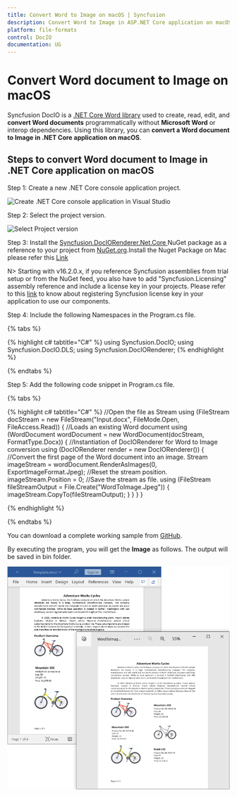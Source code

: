 ```yaml
---
title: Convert Word to Image on macOS | Syncfusion
description: Convert Word to Image in ASP.NET Core application on macOS using .NET Core Word (DocIO) library without Microsoft Word or interop dependencies.
platform: file-formats
control: DocIO
documentation: UG
---
```


# Convert Word document to Image on macOS

Syncfusion DocIO is a [.NET Core Word library](https://www.syncfusion.com/document-processing/word-framework/net-core/word-library) used to create, read,  edit, and **convert Word documents** programmatically without **Microsoft Word** or interop dependencies. Using this library, you can **convert a Word document to Image in .NET Core application on macOS**.

## Steps to convert Word document to Image in .NET Core application on macOS

Step 1: Create a new .NET Core console application project.

![Create .NET Core console application in Visual Studio](Mac-images/CreateProject.png)

Step 2: Select the project version.

![Select Project version](Mac-images/selectprojectverion.png)

Step 3: Install the [Syncfusion.DocIORenderer.Net.Core ](https://www.nuget.org/packages/Syncfusion.DocIORenderer.Net.Core/) NuGet package as a reference to your project from [NuGet.org](https://www.nuget.org/).Install the Nuget Package on Mac please refer this [Link](https://learn.microsoft.com/en-us/visualstudio/mac/nuget-walkthrough?view=vsmac-2022)


N> Starting with v16.2.0.x, if you reference Syncfusion assemblies from trial setup or from the NuGet feed, you also have to add "Syncfusion.Licensing" assembly reference and include a license key in your projects. Please refer to this [link](https://help.syncfusion.com/common/essential-studio/licensing/overview) to know about registering Syncfusion license key in your application to use our components.

Step 4: Include the following Namespaces in the Program.cs file.

{% tabs %}

{% highlight c# tabtitle="C#" %}
using Syncfusion.DocIO;
using Syncfusion.DocIO.DLS;
using Syncfusion.DocIORenderer;
{% endhighlight %}

{% endtabs %}

Step 5: Add the following code snippet in Program.cs file.

{% tabs %}

{% highlight c# tabtitle="C#" %}
//Open the file as Stream
using (FileStream docStream = new FileStream("Input.docx", FileMode.Open, FileAccess.Read))
{
    //Loads an existing  Word document
    using (WordDocument wordDocument = new WordDocument(docStream, FormatType.Docx))
    {
        //Instantiation of DocIORenderer for Word to Image conversion
        using (DocIORenderer render = new DocIORenderer())
        {
            //Convert the first page of the Word document into an image.
            Stream imageStream = wordDocument.RenderAsImages(0, ExportImageFormat.Jpeg);
            //Reset the stream position.
            imageStream.Position = 0;
            //Save the stream as file.
            using (FileStream fileStreamOutput = File.Create("WordToImage.Jpeg"))
            {
                imageStream.CopyTo(fileStreamOutput);
            }
        }
    }
}

{% endhighlight %}

{% endtabs %}

You can download a complete working sample from [GitHub](https://github.com/SyncfusionExamples/DocIO-Examples/tree/main/Word-to-Image-conversion/Convert-Word-to-image/Mac).

By executing the program, you will get the **Image** as follows. The output will be saved in bin folder.

![Output Image](WordToPDF_images/Output-WordtoImage.png)
